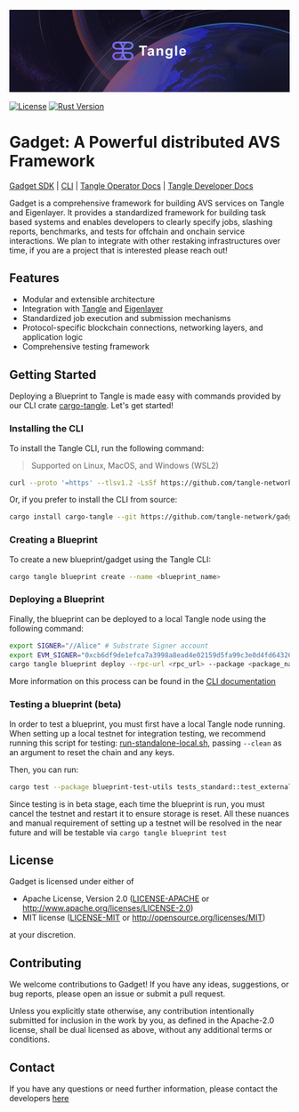 <p align="center">
  <img src="https://github.com/tangle-network/tangle/blob/main/assets/Tangle%20%20Banner.png" alt="Gadget Logo">
</p>

[![License](https://img.shields.io/badge/License-MIT-blue.svg)](https://opensource.org/licenses/Apache-2.0)
[![Rust Version](https://img.shields.io/badge/rust-1.74.0%2B-blue.svg)](https://www.rust-lang.org)

# Gadget: A Powerful distributed AVS Framework

[Gadget SDK](./sdk)
| [CLI](./cli)
| [Tangle Operator Docs](https://docs.tangle.tools/operators/validator/introduction)
| [Tangle Developer Docs](https://docs.tangle.tools/developers)

Gadget is a comprehensive framework for building AVS services on Tangle and Eigenlayer.
It provides a standardized framework for building task based systems and enables developers
to clearly specify jobs, slashing reports, benchmarks, and tests for offchain and onchain
service interactions. We plan to integrate with other restaking infrastructures over time,
if you are a project that is interested please reach out!

## Features

- Modular and extensible architecture
- Integration with [Tangle](https://twitter.com/tangle_network) and [Eigenlayer](https://www.eigenlayer.xyz/)
- Standardized job execution and submission mechanisms
- Protocol-specific blockchain connections, networking layers, and application logic
- Comprehensive testing framework

## Getting Started

Deploying a Blueprint to Tangle is made easy with commands provided by our CLI crate [cargo-tangle](./cli).
Let's get started!

### Installing the CLI

To install the Tangle CLI, run the following command:

> Supported on Linux, MacOS, and Windows (WSL2)

```bash
curl --proto '=https' --tlsv1.2 -LsSf https://github.com/tangle-network/gadget/releases/download/cargo-tangle/v0.1.1-beta.7/cargo-tangle-installer.sh | sh
```

Or, if you prefer to install the CLI from source:

```bash
cargo install cargo-tangle --git https://github.com/tangle-network/gadget --force
```

### Creating a Blueprint

To create a new blueprint/gadget using the Tangle CLI:

```bash
cargo tangle blueprint create --name <blueprint_name>
```

### Deploying a Blueprint

Finally, the blueprint can be deployed to a local Tangle node using the following command:

```bash
export SIGNER="//Alice" # Substrate Signer account
export EVM_SIGNER="0xcb6df9de1efca7a3998a8ead4e02159d5fa99c3e0d4fd6432667390bb4726854" # EVM signer account
cargo tangle blueprint deploy --rpc-url <rpc_url> --package <package_name>
```

More information on this process can be found in the [CLI documentation](./cli/README.md)

### Testing a blueprint (beta)

In order to test a blueprint, you must first have a local Tangle node running. When setting up a local testnet for
integration testing, we recommend running this script for
testing: [run-standalone-local.sh](https://github.com/tangle-network/tangle/blob/main/scripts/run-standalone-local.sh),
passing `--clean` as an argument to reset the chain and any keys.

Then, you can run:

```bash
cargo test --package blueprint-test-utils tests_standard::test_externalities_gadget_starts -- --nocapture
```

Since testing is in beta stage, each time the blueprint is run, you
must cancel the testnet and restart it to ensure storage is reset.
All these nuances and manual requirement of setting up a testnet will be resolved in the near future and will be
testable via `cargo tangle blueprint test`

## License

Gadget is licensed under either of

* Apache License, Version 2.0
  ([LICENSE-APACHE](LICENSE-APACHE) or http://www.apache.org/licenses/LICENSE-2.0)
* MIT license
  ([LICENSE-MIT](LICENSE-MIT) or http://opensource.org/licenses/MIT)

at your discretion.

## Contributing

We welcome contributions to Gadget! If you have any ideas, suggestions, or bug reports, please open an issue or submit a
pull request.

Unless you explicitly state otherwise, any contribution intentionally submitted
for inclusion in the work by you, as defined in the Apache-2.0 license, shall be
dual licensed as above, without any additional terms or conditions.

## Contact

If you have any questions or need further information, please contact the developers [here](https://webb.tools/)
